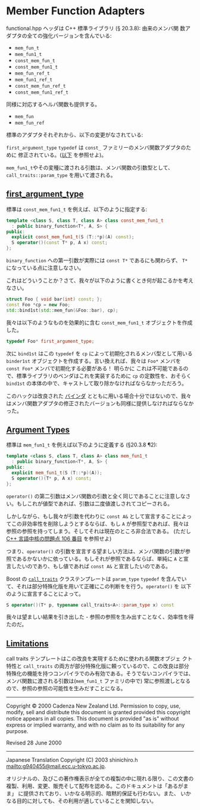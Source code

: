 # Member Function Adapters

functional.hpp ヘッダは C++ 標準ライブラリ (§ 20.3.8): 由来のメンバ関 数アダプタの全ての強化バージョンを含んでいる:

- `mem_fun_t`
- `mem_fun1_t`
- `const_mem_fun_t`
- `const_mem_fun1_t`
- `mem_fun_ref_t`
- `mem_fun1_ref_t`
- `const_mem_fun_ref_t`
- `const_mem_fun1_ref_t`

同様に対応するヘルパ関数も提供する。

- `mem_fun`
- `mem_fun_ref`

標準のアダプタそれぞれから、以下の変更がなされている:

`first_argument_type` `typedef` は `const_` ファミリーのメンバ関数アダプタのために 修正されている。([以下](#firstarg) を参照せよ)。

`mem_fun1_t`やその変種に渡される引数は、メンバ関数の引数型として、`call_traits::param_type` を用いて渡される。


## <a id="firstarg" href="#firstarg">first_argument_type</a>
標準は `const_mem_fun1_t` を例えば、以下のように指定する:

```cpp
template <class S, class T, class A> class const_mem_fun1_t
  : public binary_function<T*, A, S> {
public:
  explicit const_mem_fun1_t(S (T::*p)(A) const);
  S operator()(const T* p, A x) const;
};
```

`binary_function` への第一引数が実際には `const T*` であるにも関わらず、 `T*` になっている点に注意しなさい。

これはどういうことか？さて、我々が以下のように書くとき何が起こるかを考えなさい。

```cpp
struct Foo { void bar(int) const; };
const Foo *cp = new Foo;
std::bind1st(std::mem_fun(&Foo::bar), cp);
```

我々は以下のようなものを効果的に含む `const_mem_fun1_t` オブジェクトを作成した。

```cpp
typedef Foo* first_argument_type;
```

次に `bind1st` はこの `typedef` を `cp` によって初期化されるメンバ型として用いる `binder1st` オブジェクトを作成する。言い換えれば、我々は `Foo*` メンバを `const Foo*` メンバで初期化する必要がある！ 明らかに これは不可能であるので、標準ライブラリのベンダはこれを実装するために `cp` の定数性を、おそらく `bind1st` の本体の中で、キャストして取り除かなければならなかっただろう。

このハックは改良された [バインダ](binders.md) とともに用いる場合十分ではないので、我々はメンバ関数アダプタの修正されたバージョンも同様に提供しなければならなかった。


## <a id="arguments" href="#arguments">Argument Types</a>
標準は `mem_fun1_t` を例えば以下のように定義する (§20.3.8 ¶2):

```cpp
template <class S, class T, class A> class mem_fun1_t
  : public binary_function<T*, A, S> {
public:
  explicit mem_fun1_t(S (T::*p)(A));
  S operator()(T* p, A x) const;
};
```

`operator()` の第二引数はメンバ関数の引数と全く同じであることに注意しなさい。もしこれが値型であれば、引数は二度値渡しされてコピーされる。

しかしながら、もし我々が引数を代わりに `const A&` として宣言することによってこの非効率性を削除しようとするならば、もし `A` が参照型であれば、我々は参照の参照を持ってしまう。そしてそれは現在のところ非合法である。 (ただし [C++ 言語中核の問題点 106 番目](http://www.open-std.org/jtc1/sc22/wg21/docs/cwg_defects.html#106) を参照せよ)

つまり、`operator()` の引数を宣言する望ましい方法は、メンバ関数の引数が参照であるかないかに依っている。もしそれが参照であるならば、単純に `A` と宣言したいのであり、もし値であれば `const A&` と宣言したいのである。

Boost の [`call_traits`](../utility/call_traits.md.nolink) クラステンプレートは `param_type` `typedef` を含んでいて、それは部分特殊化版を用いて正確にこの判断をを行う。`operator()` を 以下のように宣言することによって。

```cpp
S operator()(T* p, typename call_traits<A>::param_type x) const
```

我々は望ましい結果を引き出した - 参照の参照を生み出すことなく、効率性を得たのだ。


## <a id="limitations" href="#limitations">Limitations</a>
call traits テンプレートはこの改良を実現するために使われる関数オブジェ クト特性と `call_traits` の両方が部分特殊化版に頼っているので、この改良は部分特殊化の機能を持つコンパイラでのみ有効である。そうでないコンパイラでは、メンバ関数に渡される引数は(`mem_fun1_t` ファミリの中で) 常に参照渡しとなるので、参照の参照の可能性を生みだすことになる。


***
Copyright © 2000 Cadenza New Zealand Ltd. Permission to copy, use, modify, sell and distribute this document is granted provided this copyright notice appears in all copies. This document is provided "as is" without express or implied warranty, and with no claim as to its suitability for any purpose.

Revised 28 June 2000


***
Japanese Translation Copyright (C) 2003 shinichiro.h <mailto:g940455@mail.ecc.u-tokyo.ac.jp>.

オリジナルの、及びこの著作権表示が全ての複製の中に現れる限り、この文書の 複製、利用、変更、販売そして配布を認める。このドキュメントは「あるがまま」 に提供されており、いかなる明示的、暗黙的保証も行わない。また、 いかなる目的に対しても、その利用が適していることを関知しない。



